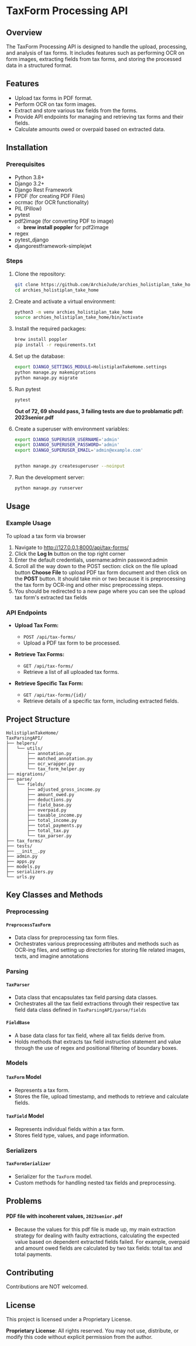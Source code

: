 # TaxForm Processing API

## Overview

The TaxForm Processing API is designed to handle the upload, processing, and analysis of tax forms. It includes features such as performing OCR on form images, extracting fields from tax forms, and storing the processed data in a structured format.

## Features

- Upload tax forms in PDF format.
- Perform OCR on tax form images.
- Extract and store various tax fields from the forms.
- Provide API endpoints for managing and retrieving tax forms and their fields.
- Calculate amounts owed or overpaid based on extracted data.

## Installation

### Prerequisites

- Python 3.8+
- Django 3.2+
- Django Rest Framework
- FPDF (for creating PDF Files)
- ocrmac (for OCR functionality)
- PIL (Pillow)
- pytest
- pdf2image (for converting PDF to image)
  - **brew install poppler** for pdf2image
- regex
- pytest_django
- djangorestframework-simplejwt


### Steps

1. Clone the repository:
    ```bash
    git clone https://github.com/ArchieJude/archies_holistiplan_take_home.git
    cd archies_holistiplan_take_home
    ```

2. Create and activate a virtual environment:
    ```bash
    python3 -m venv archies_holistiplan_take_home
    source archies_holistiplan_take_home/bin/activate
    ```

3. Install the required packages:
    ```bash
    brew install poppler
    pip install -r requirements.txt
    ```

4. Set up the database:
    ```bash
    export DJANGO_SETTINGS_MODULE=HolistiplanTakeHome.settings
    python manage.py makemigrations
    python manage.py migrate
    ```

5. Run pytest
   ```bash
   pytest
   ```
   **Out of 72, 69 should pass, 3 failing tests are due to problamatic pdf: 2023senior.pdf**

6. Create a superuser with environment variables:

    ```bash
    export DJANGO_SUPERUSER_USERNAME='admin'
    export DJANGO_SUPERUSER_PASSWORD='admin'
    export DJANGO_SUPERUSER_EMAIL='admin@example.com'


    python manage.py createsuperuser --noinput
    ```

6. Run the development server:
    ```bash
    python manage.py runserver
    ```

## Usage

### Example Usage

To upload a tax form via browser

1. Navigate to http://127.0.0.1:8000/api/tax-forms/
2. Click the **Log In** button on the top right corner
3. Enter the default credentials, username:admin password:admin
4. Scroll all the way down to the POST section: click on the file upload button **Choose File** to upload PDF tax form document and then click on the **POST** button. It should take min or two because it is preprocessing the tax form by OCR-ing and other misc preprocessing steps.
5. You should be redirected to a new page where you can see the upload tax form's extracted tax fields
   
### API Endpoints

- **Upload Tax Form:**
    - `POST /api/tax-forms/`
    - Upload a PDF tax form to be processed.

- **Retrieve Tax Forms:**
    - `GET /api/tax-forms/`
    - Retrieve a list of all uploaded tax forms.

- **Retrieve Specific Tax Form:**
    - `GET /api/tax-forms/{id}/`
    - Retrieve details of a specific tax form, including extracted fields.


## Project Structure
```
HolistiplanTakeHome/
TaxParsingAPI/
├── helpers/
│   └── utils/
│       ├── annotation.py
│       ├── matched_annotation.py
│       ├── ocr_wrapper.py
│       └── tax_form_helper.py
├── migrations/
├── parse/
│   └── fields/
│       ├── adjusted_gross_income.py
│       ├── amount_owed.py
│       ├── deductions.py
│       ├── field_base.py
│       ├── overpaid.py
│       ├── taxable_income.py
│       ├── total_income.py
│       ├── total_payments.py
│       ├── total_tax.py
│       └── tax_parser.py
├── tax_forms/
├── tests/
├── __init__.py
├── admin.py
├── apps.py
├── models.py
├── serializers.py
└── urls.py
```

## Key Classes and Methods

### Preprocessing

#### `PreprocessTaxForm` 

- Data class for preprocessing tax form files. 
- Orchestrates various preprocessing attributes and methods such as OCR-ing files, and setting up directories for storing file related images, texts, and imagine annotations

### Parsing 

#### `TaxParser` 

- Data class that encapsulates tax field parsing data classes. 
- Orchestrates all the tax field extractions through their respective tax field data class defined in `TaxParsingAPI/parse/fields`
  
#### `FieldBase` 

- A base data class for tax field, where all tax fields derive from.
- Holds methods that extracts tax field instruction statement and value through the use of regex and positional filtering of boundary boxes.
  
### Models 
#### `TaxForm` Model

- Represents a tax form.
- Stores the file, upload timestamp, and methods to retrieve and calculate fields.

#### `TaxField` Model

- Represents individual fields within a tax form.
- Stores field type, values, and page information.

### Serializers 
#### `TaxFormSerializer`

- Serializer for the `TaxForm` model.
- Custom methods for handling nested tax fields and preprocessing.


## Problems 
#### PDF file with incoherent values, `2023senior.pdf`
- Because the values for this pdf file is made up, my main extraction strategy for dealing with faulty extractions, calculating the expected value based on dependent extracted fields failed. For example, overpaid and amount owed fields are calculated by two tax fields: total tax and total payments.


## Contributing

Contributions are NOT welcomed.

## License

This project is licensed under a Proprietary License.

**Proprietary License**: All rights reserved. You may not use, distribute, or modify this code without explicit permission from the author.


